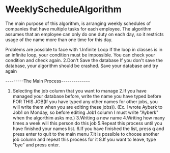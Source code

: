 # WeeklyScheduleAlgorithm
The main purpose of this algorithm, is arranging weekly schedules of companies that have multiple tasks for each employee.  The algorithm assumes that an employee can only
do one duty on each day, so it restricts usage of the name more than one time for this day.

Problems are possible to face with
1.Infinite Loop
If the loop in classes is in an infinite loop, your condition must be impossible. You can check your condition and check again.
2.Don't Save the database
If you don't save the database, your algorithm should be crashed. Save your database and try again

---------The Main Process--------------
1. Selecting the job column that you want to manage
2.If you have managed your database before, write the name you have typed before FOR THIS JOB(If you have typed any other names for other jobs, you will write them when you are editing these jobs)). (Ex. I wrote Ayberk to Job1 on Monday, so before editing Job1 column I must write "Ayberk" when the algorthim asks me.)
3.Writing a new name 
4.Writing how many times a week will this person do this job 
5.Repeat this process until you have finished your names list.
6.If you have finished the list, press q and press enter to quit to the main menu
7.It is possible to choose another job column and repeat this process for it
8.If you want to leave, type "bye" and press enter.
